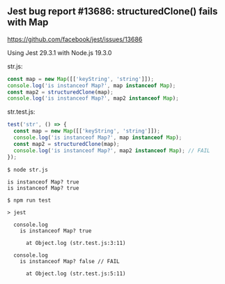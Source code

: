 ## Jest bug report #13686: structuredClone() fails with Map

https://github.com/facebook/jest/issues/13686

Using Jest 29.3.1 with Node.js 19.3.0

str.js:

```TypeScript
const map = new Map([['keyString', 'string']]);
console.log('is instanceof Map?', map instanceof Map);
const map2 = structuredClone(map);
console.log('is instanceof Map?', map2 instanceof Map);
```

str.test.js:

```TypeScript
test('str', () => {
  const map = new Map([['keyString', 'string']]);
  console.log('is instanceof Map?', map instanceof Map);
  const map2 = structuredClone(map);
  console.log('is instanceof Map?', map2 instanceof Map); // FAIL
});
```

```
$ node str.js

is instanceof Map? true
is instanceof Map? true
```

```
$ npm run test

> jest

  console.log
    is instanceof Map? true

      at Object.log (str.test.js:3:11)

  console.log
    is instanceof Map? false // FAIL

      at Object.log (str.test.js:5:11)
```

